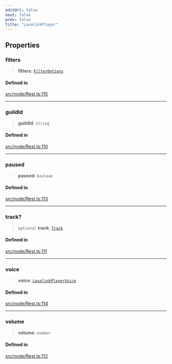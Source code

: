 ```yaml
---
editUrl: false
next: false
prev: false
title: "LavalinkPlayer"
---
```


## Properties

### filters

> **filters**: [`FilterOptions`](/api/interfaces/filteroptions/)

#### Defined in

[src/node/Rest.ts:115](https://github.com/shipgirlproject/shoukaku/blob/f3e4f8953c070c0cdfec493d072e6a22e3555895/src/node/Rest.ts#L115)

***

### guildId

> **guildId**: `string`

#### Defined in

[src/node/Rest.ts:110](https://github.com/shipgirlproject/shoukaku/blob/f3e4f8953c070c0cdfec493d072e6a22e3555895/src/node/Rest.ts#L110)

***

### paused

> **paused**: `boolean`

#### Defined in

[src/node/Rest.ts:113](https://github.com/shipgirlproject/shoukaku/blob/f3e4f8953c070c0cdfec493d072e6a22e3555895/src/node/Rest.ts#L113)

***

### track?

> `optional` **track**: [`Track`](/api/interfaces/track/)

#### Defined in

[src/node/Rest.ts:111](https://github.com/shipgirlproject/shoukaku/blob/f3e4f8953c070c0cdfec493d072e6a22e3555895/src/node/Rest.ts#L111)

***

### voice

> **voice**: [`LavalinkPlayerVoice`](/api/interfaces/lavalinkplayervoice/)

#### Defined in

[src/node/Rest.ts:114](https://github.com/shipgirlproject/shoukaku/blob/f3e4f8953c070c0cdfec493d072e6a22e3555895/src/node/Rest.ts#L114)

***

### volume

> **volume**: `number`

#### Defined in

[src/node/Rest.ts:112](https://github.com/shipgirlproject/shoukaku/blob/f3e4f8953c070c0cdfec493d072e6a22e3555895/src/node/Rest.ts#L112)
